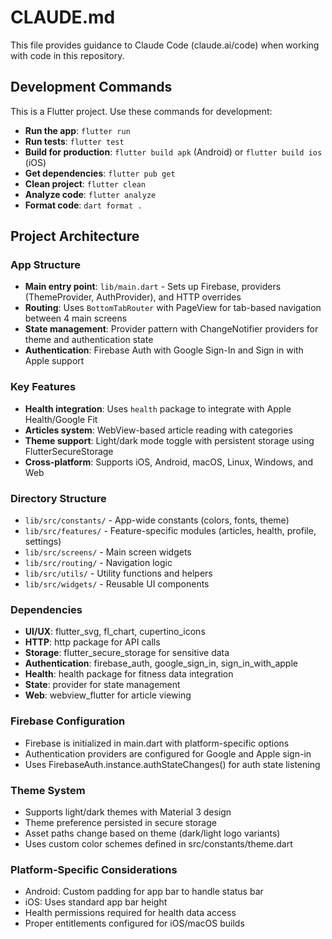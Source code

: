 # CLAUDE.md

This file provides guidance to Claude Code (claude.ai/code) when working with code in this repository.

## Development Commands

This is a Flutter project. Use these commands for development:

- **Run the app**: `flutter run`
- **Run tests**: `flutter test`
- **Build for production**: `flutter build apk` (Android) or `flutter build ios` (iOS)
- **Get dependencies**: `flutter pub get`
- **Clean project**: `flutter clean`
- **Analyze code**: `flutter analyze`
- **Format code**: `dart format .`

## Project Architecture

### App Structure
- **Main entry point**: `lib/main.dart` - Sets up Firebase, providers (ThemeProvider, AuthProvider), and HTTP overrides
- **Routing**: Uses `BottomTabRouter` with PageView for tab-based navigation between 4 main screens
- **State management**: Provider pattern with ChangeNotifier providers for theme and authentication state
- **Authentication**: Firebase Auth with Google Sign-In and Sign in with Apple support

### Key Features
- **Health integration**: Uses `health` package to integrate with Apple Health/Google Fit
- **Articles system**: WebView-based article reading with categories
- **Theme support**: Light/dark mode toggle with persistent storage using FlutterSecureStorage
- **Cross-platform**: Supports iOS, Android, macOS, Linux, Windows, and Web

### Directory Structure
- `lib/src/constants/` - App-wide constants (colors, fonts, theme)
- `lib/src/features/` - Feature-specific modules (articles, health, profile, settings)
- `lib/src/screens/` - Main screen widgets
- `lib/src/routing/` - Navigation logic
- `lib/src/utils/` - Utility functions and helpers
- `lib/src/widgets/` - Reusable UI components

### Dependencies
- **UI/UX**: flutter_svg, fl_chart, cupertino_icons
- **HTTP**: http package for API calls
- **Storage**: flutter_secure_storage for sensitive data
- **Authentication**: firebase_auth, google_sign_in, sign_in_with_apple
- **Health**: health package for fitness data integration
- **State**: provider for state management
- **Web**: webview_flutter for article viewing

### Firebase Configuration
- Firebase is initialized in main.dart with platform-specific options
- Authentication providers are configured for Google and Apple sign-in
- Uses FirebaseAuth.instance.authStateChanges() for auth state listening

### Theme System
- Supports light/dark themes with Material 3 design
- Theme preference persisted in secure storage
- Asset paths change based on theme (dark/light logo variants)
- Uses custom color schemes defined in src/constants/theme.dart

### Platform-Specific Considerations
- Android: Custom padding for app bar to handle status bar
- iOS: Uses standard app bar height
- Health permissions required for health data access
- Proper entitlements configured for iOS/macOS builds